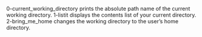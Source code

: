 0-current_working_directory prints the absolute path name of the current working directory.
1-listit displays the contents list of your current directory.
2-bring_me_home changes the working directory to the user’s home directory.
